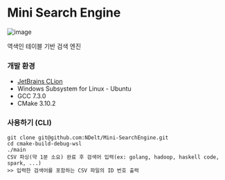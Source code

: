 # Mini Search Engine
<img src="https://img.shields.io/badge/version-0.1.0-blue.svg" alt="image" />

역색인 테이블 기반 검색 엔진

### 개발 환경
* [JetBrains CLion](https://www.jetbrains.com/clion/?fromMenu)
* Windows Subsystem for Linux - Ubuntu
* GCC 7.3.0
* CMake 3.10.2

### 사용하기 (CLI)
```
git clone git@github.com:NDelt/Mini-SearchEngine.git
cd cmake-build-debug-wsl
./main
CSV 파싱(약 1분 소요) 완료 후 검색어 입력(ex: golang, hadoop, haskell code, spark, ...)
>> 입력한 검색어를 포함하는 CSV 파일의 ID 번호 출력
```
